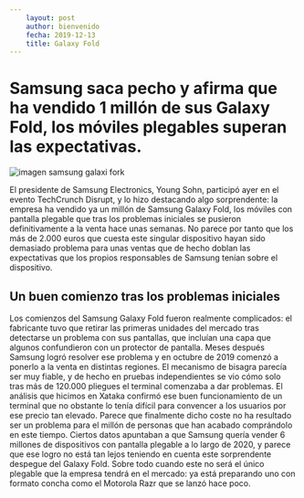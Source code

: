 ```yaml
---
    layout: post
    author: bienvenido
    fecha: 2019-12-13
    title: Galaxy Fold
---
```

# Samsung saca pecho y afirma que ha vendido 1 millón de sus Galaxy Fold, los móviles plegables superan las expectativas.

![imagen samsung galaxi fork]({{site.baseurl}}/assets/img/sfork.png)

El presidente de Samsung Electronics, Young Sohn, participó ayer en el evento TechCrunch Disrupt, y lo hizo destacando algo sorprendente: la empresa ha vendido ya un millón de Samsung Galaxy Fold, los móviles con pantalla plegable que tras los problemas iniciales se pusieron definitivamente a la venta hace unas semanas.
No parece por tanto que los más de 2.000 euros que cuesta este singular dispositivo hayan sido demasiado problema para unas ventas que de hecho doblan las expectativas que los propios responsables de Samsung tenían sobre el dispositivo.
## Un buen comienzo tras los problemas iniciales
Los comienzos del Samsung Galaxy Fold fueron realmente complicados: el fabricante tuvo que retirar las primeras unidades del mercado tras detectarse un problema con sus pantallas, que incluían una capa que algunos confundieron con un protector de pantalla.
Meses después Samsung logró resolver ese problema y en octubre de 2019 comenzó a ponerlo a la venta en distintas regiones. El mecanismo de bisagra parecía ser muy fiable, y de hecho en pruebas independientes se vio cómo solo tras más de 120.000 pliegues el terminal comenzaba a dar problemas.
El análisis que hicimos en Xataka confirmó ese buen funcionamiento de un terminal que no obstante lo tenía difícil para convencer a los usuarios por ese precio tan elevado. Parece que finalmente dicho coste no ha resultado ser un problema para el millón de personas que han acabado comprándolo en este tiempo.
Ciertos datos apuntaban a que Samsung quería vender 6 millones de dispositivos con pantalla plegable a lo largo de 2020, y parece que ese logro no está tan lejos teniendo en cuenta este sorprendente despegue del Galaxy Fold. Sobre todo cuando este no será el único plegable que la empresa tendrá en el mercado: ya está preparando uno con formato concha como el Motorola Razr que se lanzó hace poco.
